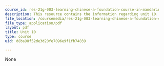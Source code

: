 ```yaml
---
course_id: res-21g-003-learning-chinese-a-foundation-course-in-mandarin-spring-2011
description: This resource contains the information regarding unit 10.
file_location: /coursemedia/res-21g-003-learning-chinese-a-foundation-course-in-mandarin-spring-2011/d8ba98f52de3d20fe7096e9f1fb74839_MITRES_21G_003S11_unit10.pdf
file_type: application/pdf
layout: pdf
title: Unit 10
type: course
uid: d8ba98f52de3d20fe7096e9f1fb74839

---
```

None